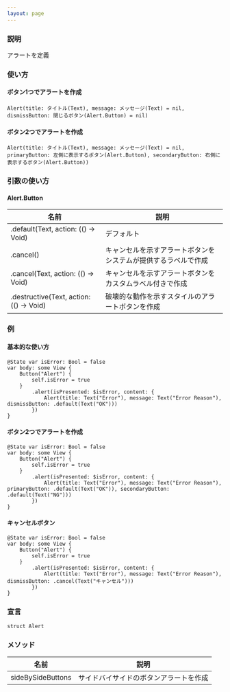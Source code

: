 ```yaml
---
layout: page
---
```


### 説明

アラートを定義

### 使い方

#### ボタン1つでアラートを作成

    Alert(title: タイトル(Text), message: メッセージ(Text) = nil, dismissButton: 閉じるボタン(Alert.Button) = nil)

#### ボタン2つでアラートを作成

    Alert(title: タイトル(Text), message: メッセージ(Text) = nil, primaryButton: 左側に表示するボタン(Alert.Button), secondaryButton: 右側に表示するボタン(Alert.Button))

### 引数の使い方

#### Alert.Button

| 名前                                      | 説明                              |
| --------------------------------------- | ------------------------------- |
| .default(Text, action: (() -> Void)     | デフォルト                           |
| .cancel()                               | キャンセルを示すアラートボタンをシステムが提供するラベルで作成 |
| .cancel(Text, action: (() -> Void)      | キャンセルを示すアラートボタンをカスタムラベル付きで作成    |
| .destructive(Text, action: (() -> Void) | 破壊的な動作を示すスタイルのアラートボタンを作成        |

### 例

#### 基本的な使い方

    @State var isError: Bool = false
    var body: some View {
        Button("Alert") {
            self.isError = true
        }
            .alert(isPresented: $isError, content: {
                Alert(title: Text("Error"), message: Text("Error Reason"), dismissButton: .default(Text("OK")))
            })
    }

#### ボタン2つでアラートを作成

    @State var isError: Bool = false
    var body: some View {
        Button("Alert") {
            self.isError = true
        }
            .alert(isPresented: $isError, content: {
                Alert(title: Text("Error"), message: Text("Error Reason"), primaryButton: .default(Text("OK")), secondaryButton: .default(Text("NG")))
            })
    }

#### キャンセルボタン

    @State var isError: Bool = false
    var body: some View {
        Button("Alert") {
            self.isError = true
        }
            .alert(isPresented: $isError, content: {
                Alert(title: Text("Error"), message: Text("Error Reason"), dismissButton: .cancel(Text("キャンセル")))
            })
    }

### 宣言

    struct Alert

### メソッド

| 名前                | 説明                  |
| ----------------- | ------------------- |
| sideBySideButtons | サイドバイサイドのボタンアラートを作成 |
